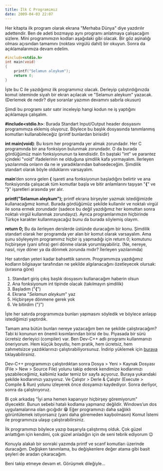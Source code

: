 ```yaml
---
title: İlk C Programımız
date: 2009-04-03 22:07
---
```


Her kitapta ilk program olarak ekrana "Merhaba Dünya" diye yazdırılır adettendir. Ben de adeti bozmayıp aynı programı anlatmaya çalışacağım sizlere. Mini programımızın kodları aşağıdaki gibi olacak. Bir göz aşinalığı olması açısından tamamını (noktası virgülü dahil) bir okuyun. Sonra da açıklamalarımıza devam edelim.
```c
#include<stdio.h>
int main(void)
{
	printf("Selamun aleykum");
	return 0;
}
```

<!--more-->
İşte bu C ile yazdığımız ilk programımız olacak. Derleyip çalıştırdığınızda komut isteminde siyah bir ekran açılacak ve "Selamun aleykum" yazacak. (Derlemek de nedir? diye soranlar yazımın devamını sabırla okusun)

Şimdi bu programı satır satır inceleyip hangi kodun ne iş yaptığını açıklamaya çalışalım.

**#include<stdio.h>**: Burada Standart Input/Output header dosyasını programımıza eklemiş oluyoruz. Böylece bu başlık dosyasında tanımlanmış komutları kullanabileceğiz (printf bunlardan birisidir)

**int main(void)**: Bu kısım her programda yer almak zorundadır. Her C programında bir ana fonksiyon bulunmak zorundadır. O da burada gördüğümüz main fonksiyonunun ta kendisidir. En baştaki "int" ve parantez içindeki "void" ifadelerinin ne olduğuna şimdilik kafa yormayalım. İlerleyen yazılarımda onların da ne ie yaradıklarından bahsedeceğim. Şimdilik standart olarak böyle olduklarını varsayalım.

**main**’den sonra gelen **{** işareti ana fonksiyonun başladığını belirtir ve ana fonksiyonda çalışacak tüm komutlar başla ve bitir anlamlarını taşıyan "**{**" ve "**}**" işaretleri arasında yer alır.

**printf("Selamun aleykum");** printf ekrana birşeyler yazmak istediğimizde kullanacağımız komut. Burada gördüğümüz şekilde kullanılır ve noktalı virgül ile sona ermek zorundadır (sadece bu değil yazdığımız her komuttan sonra noktalı virgül kullanmak zorundayız). Ayrıca programlarımızın hiçbirinde Türkçe karakter kullanmayacağız bunu da burada söylemiş olayım.

**return 0;** Bu da ilerleyen derslerde üstünde duracağım bir konu. Şimdilik standart olarak her programda yer alan bir komut olarak varsayalım. Ama şunu söyleyeyim programımız hiçbir iş yapmadığı için return 0; komutunu hiçbirşeye (yani sıfıra) geri dönme olarak yorumlayabiliriz. (Ne, nereye, nasıl, niye döner ya da dönmek zorunda mıdır? İlerleyen yazılarımda)

Her satırdan yeteri kadar bahsettik sanırım. Programımıza yazdığımız kodların bilgisayar tarafından ne şekilde algılanacağını özetleyecek olursak: (sırasına göre)
1. Standart giriş çıkış başlık dosyasını kullanacağım haberin olsun
2. Ana fonksiyonum int tipinde olacak (takılmayın şimdilik)
3. Başladım ("**{**")
4. Ekrana "*Selamun aleykum*" yaz
5. Hiçbirşeye dönmene gerek yok
6. Ve bitirdim ("}")

İşte her satırda programımıza bunları yapmasını söyledik ve böylece anlaşıp istediğimizi yaptırdık.

Tamam ama bütün bunları nereye yazacağım ben ne şekilde çalıştıracağım? Tabi ki konunun en önemli kısımlarından birisi de bu. Piyasada bir sürü ücretsiz derleyici (compiler) var. Ben Dev-C++ adlı programı kullanmanızı öneriyorum. Hem küçük boyutlu, hem pratik, hem ücretsiz, hem zahmetsizce yazdıklarınızı çalıştırabiliyorsunuz. İndirip yüklemek için [buraya](http://prdownloads.sourceforge.net/dev-cpp/devcpp-4.9.9.2_setup.exe) tıklayabilirsiniz.

Dev-C++ programımızı çalıştırdıktan sonra Dosya &gt; Yeni &gt; Kaynak Dosyası (File &gt; New &gt; Source File) yolunu takip ederek kendimize kodlarımızı yazabileceğimiz, kalbimiz kadar temiz bir sayfa açıyoruz. Buraya yukarıdaki şekilde kodlarımızı yazıyoruz. Ve Çalıştır &gt; Derle &amp; Çalıştır (Execute &gt; Compile &amp; Run) yolunu izleyerek önce dosyamızı kaydediyor. Sonra derliyor, sonra da çalıştırıyoruz.

Bi çok arkadaş "İyi ama hemen kapanıyor hiçbirşey göremiyorum" diyecektir. Bunun sebebi hatalı kodlama yapmanız değildir. Windows’un dos uygulamalarına olan gıcığıdır 😁 Eğer programınızı daha sağlıklı görüntülemek istiyorsanız (yani daha göremeden kaybolmasın) Komut İstemi ile programınıza ulaşıp çalıştırabilirsiniz.

İlk programımızı böylece yazıp başarıyla çalıştırmış olduk. Çok güzel anlattığım için kendimi, çok güzel anladığın için de seni tebrik ediyorum 😉

Konuyla alakalı bir sonraki yazımda printf ve scanf komutları üzerinde duracağım. Değişken tanımlama, bu değişkenlere değer atama gibi basit şeyleri de aradan çıkaracağım.

Beni takip etmeye devam et.
Görüşmek dileğiyle...

